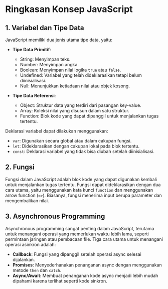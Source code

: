 # Ringkasan Konsep JavaScript

## 1. Variabel dan Tipe Data
JavaScript memiliki dua jenis utama tipe data, yaitu:

- **Tipe Data Primitif**:
  - String: Menyimpan teks.
  - Number: Menyimpan angka.
  - Boolean: Menyimpan nilai logika `true` atau `false`.
  - Undefined: Variabel yang telah dideklarasikan tetapi belum diinisialisasi.
  - Null: Menunjukkan ketiadaan nilai atau objek kosong.

- **Tipe Data Referensi**:
  - Object: Struktur data yang terdiri dari pasangan key-value.
  - Array: Koleksi nilai yang disusun dalam satu struktur.
  - Function: Blok kode yang dapat dipanggil untuk menjalankan tugas tertentu.

Deklarasi variabel dapat dilakukan menggunakan:
- `var`: Digunakan secara global atau dalam cakupan fungsi.
- `let`: Dideklarasikan dengan cakupan lokal pada blok tertentu.
- `const`: Deklarasi variabel yang tidak bisa diubah setelah diinisialisasi.

## 2. Fungsi
Fungsi dalam JavaScript adalah blok kode yang dapat digunakan kembali untuk menjalankan tugas tertentu. Fungsi dapat dideklarasikan dengan dua cara utama, yaitu menggunakan kata kunci `function` dan menggunakan arrow function (`=>`). Biasanya, fungsi menerima input berupa parameter dan mengembalikan nilai.

## 3. Asynchronous Programming
Asynchronous programming sangat penting dalam JavaScript, terutama untuk menangani operasi yang memerlukan waktu lebih lama, seperti permintaan jaringan atau pembacaan file. Tiga cara utama untuk menangani operasi asinkron adalah:

- **Callback**: Fungsi yang dipanggil setelah operasi async selesai dijalankan.
- **Promises**: Menyederhanakan penanganan async dengan menggunakan metode `then` dan `catch`.
- **Async/Await**: Membuat penanganan kode async menjadi lebih mudah dipahami karena terlihat seperti kode sinkron.

